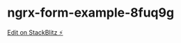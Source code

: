 # ngrx-form-example-8fuq9g

[Edit on StackBlitz ⚡️](https://stackblitz.com/edit/ngrx-form-example-8fuq9g)